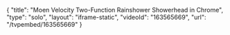 {
    "title": "Moen Velocity Two-Function Rainshower Showerhead in Chrome",
    "type": "solo",
    "layout": "iframe-static",
    "videoId": "163565669",
    "url": "\/tvpembed\/163565669"
}